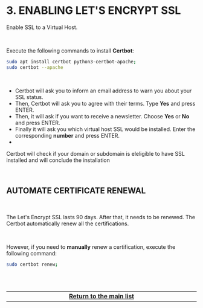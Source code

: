 # 3. ENABLING LET'S ENCRYPT SSL
Enable SSL to a Virtual Host.

<br>

Execute the following commands to install **Certbot**:

```bash
sudo apt install certbot python3-certbot-apache;
sudo certbot --apache
```

<br>

 - Certbot will ask you to inform an email address to warn you about your SSL status.
 - Then, Certbot will ask you to agree with their terms. Type **Yes** and press ENTER.
 - Then, it will ask if you want to receive a newsletter. Choose **Yes** or **No** and press ENTER.
 - Finally it will ask you which virtual host SSL would be installed. Enter the corresponding **number** and press ENTER.
 -
 
 
 Certbot will check if your domain or subdomain is eleligible to have SSL installed and will conclude the installation

<br>

## AUTOMATE CERTIFICATE RENEWAL

<br>

The Let's Encrypt SSL lasts 90 days. After that, it needs to be renewed. The Certbot automatically renew all the certifications.

<br>

However, if you need to **manually** renew a certification, execute the following command:


```bash
sudo certbot renew;
```

<br><br>
<div>
    <table width="9000">
        <!-- <tr>
            <td width="9000"></td>
            <td width="50%" align="right"><a href=""><b></b></a></td>
        </tr> -->
        <tr>
            <td width="9000" colspan="2" align="center">
                <a href="">
                    <b>Return to the main list</b>
                </a>
            </td>
        </tr>
    </table>
</div>
